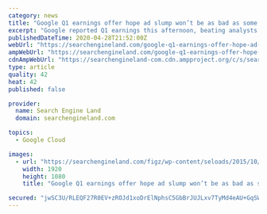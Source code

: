 ```yaml
---
category: news
title: "Google Q1 earnings offer hope ad slump won’t be as bad as some expect"
excerpt: "Google reported Q1 earnings this afternoon, beating analysts’ revenue expectations that were partly moderated by the COVID crisis. The company announced $41.16 billion in revenue compared with $40.3 billion expected."
publishedDateTime: 2020-04-28T21:52:00Z
webUrl: "https://searchengineland.com/google-q1-earnings-offer-hope-ad-slump-wont-be-as-bad-as-some-expect-333858"
ampWebUrl: "https://searchengineland.com/google-q1-earnings-offer-hope-ad-slump-wont-be-as-bad-as-some-expect-333858/amp"
cdnAmpWebUrl: "https://searchengineland-com.cdn.ampproject.org/c/s/searchengineland.com/google-q1-earnings-offer-hope-ad-slump-wont-be-as-bad-as-some-expect-333858/amp"
type: article
quality: 42
heat: 42
published: false

provider:
  name: Search Engine Land
  domain: searchengineland.com

topics:
  - Google Cloud

images:
  - url: "https://searchengineland.com/figz/wp-content/seloads/2015/10/google-earnings-stock4-ss-1920.jpg"
    width: 1920
    height: 1080
    title: "Google Q1 earnings offer hope ad slump won’t be as bad as some expect"

secured: "jwSC3U/RLEQF27R0EV+zROJd1xoDrElNphsC5GbBrJUJLxv7TyMd4eAU+GqSWhLK9gjTtNtYLRqZGhk6dsXkphnthph62h+vsDOdgVfPPE4x/tdT0qNtntP6G+amtmJJULeSLJ3JQEsEGnMTJE8PMRQZbXqAhdd/hTSyRDdPwQUuKwUpVRHT5KhsF0a6CjMyIXGCno5Ui1JjsjsrDCd08DgH9eWzyiXujbLemH8srfaoRs8j/U4FO8/+tvX4lUf6Rr/NvnlTlLY7jPcANZz2Q+5+rz3N5h3JP3/vFrxStfEvUYG8EW0XxCuaS5nuqXoZ;OHtdxJs4te5RRW90KI6dxQ=="
---
```


